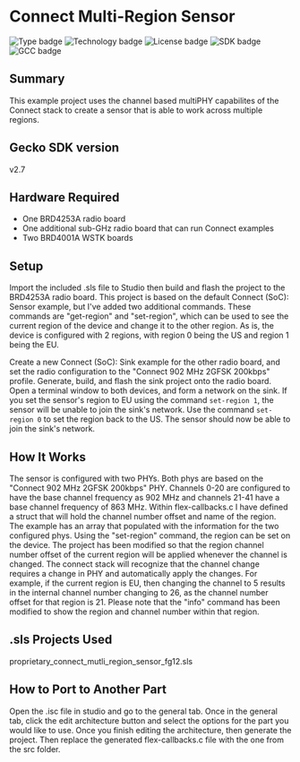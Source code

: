 # Connect Multi-Region Sensor #
![Type badge](https://img.shields.io/badge/Type-Application%20Examples-green)
![Technology badge](https://img.shields.io/badge/Technology-Connect-green)
![License badge](https://img.shields.io/badge/License-Zlib-green)
![SDK badge](https://img.shields.io/badge/SDK-v2.7.0-green)
![GCC badge](https://img.shields.io/endpoint?url=https://raw.githubusercontent.com/SiliconLabs/application_examples_ci/master/proprietary_connect/proprietary_connect_mutli_region_sensor_gcc.json)

## Summary ##

This example project uses the channel based multiPHY capabilites of the Connect stack to create a sensor that is able to work across multiple regions.

## Gecko SDK version ##

v2.7

## Hardware Required ##

- One BRD4253A radio board
- One additional sub-GHz radio board that can run Connect examples
- Two BRD4001A WSTK boards

## Setup ##

Import the included .sls file to Studio then build and flash the project to the BRD4253A radio board. This project is based on the default Connect (SoC): Sensor example, but I've added two additional commands. These commands are "get-region" and "set-region", which can be used to see the current region of the device and change it to the other region. As is, the device is configured with 2 regions, with region 0 being the US and region 1 being the EU.

Create a new Connect (SoC): Sink example for the other radio board, and set the radio configuration to the "Connect 902 MHz 2GFSK 200kbps" profile. Generate, build, and flash the sink project onto the radio board. Open a terminal window to both devices, and form a network on the sink. If you set the sensor's region to EU using the command `set-region 1`, the sensor will be unable to join the sink's network. Use the command `set-region 0` to set the region back to the US. The sensor should now be able to join the sink's network.

## How It Works ##

The sensor is configured with two PHYs. Both phys are based on the "Connect 902 MHz 2GFSK 200kbps" PHY. Channels 0-20 are configured to have the base channel frequency as 902 MHz and channels 21-41 have a base channel frequency of 863 MHz. Within flex-callbacks.c I have defined a struct that will hold the channel number offset and name of the region. The example has an array that populated with the information for the two configured phys. Using the "set-region" command, the region can be set on the device. The project has been modified so that the region channel number offset of the current region will be applied whenever the channel is changed. The connect stack will recognize that the channel change requires a change in PHY and automatically apply the changes. For example, if the current region is EU, then changing the channel to 5 results in the internal channel number changing to 26, as the channel number offset for that region is 21. Please note that the "info" command has been modified to show the region and channel number within that region.

## .sls Projects Used ##

proprietary_connect_mutli_region_sensor_fg12.sls

## How to Port to Another Part ##

Open the .isc file in studio and go to the general tab. Once in the general tab, click the edit architecture button and select the options for the part you would like to use. Once you finish editing the architecture, then generate the project. Then replace the generated flex-callbacks.c file with the one from the src folder.
